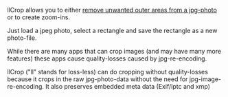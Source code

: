 llCrop allows you to either [remove unwanted outer areas from a jpg-photo](https://en.wikipedia.org/wiki/Cropping_(image)) 
or to create zoom-ins.

Just load a jpeg photo, select a rectangle and save the rectangle as a new photo-file.

While there are many apps that can crop images (and may have many more features) these apps cause quality-losses caused by
jpg-re-encoding.

llCrop ("ll" stands for loss-less) can do cropping without quality-losses because it crops in the raw jpg-photo-data without 
the need for jpg-image-re-encoding. It also preserves embedded meta data (Exif/Iptc and xmp)



